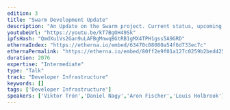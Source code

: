 ```yaml
---
edition: 3
title: "Swarm Development Update"
description: "An Update on the Swarm project. Current status, upcoming changes, roadmap; introducing project PSS, the FUSE driver, the Network Testing Framework, updates on encryption and encoding. Previews for the p2p breakout session on Saturday."
youtubeUrl: "https://youtu.be/kT7BgOH49Sk"
ipfsHash: "QmdXu1Vs2Gan9uLAFBgMnwqBGtRB1gMX4TPH1gss5A9GRD"
ethernaIndex: "https://etherna.io/embed/63470c08080a54f6d733ec7c"
ethernaPermalink: "https://etherna.io/embed/80ff2e9f01a127c0259b2bed425dbaeee64ef372e7ba76a8bf6d96a48f0733d0"
duration: 2076
expertise: "Intermediate"
type: "Talk"
track: "Developer Infrastructure"
keywords: []
tags: ['Developer Infrastructure']
speakers: ['Viktor Trón','Daniel Nagy','Aron Fischer','Louis Holbrook']
---
```

